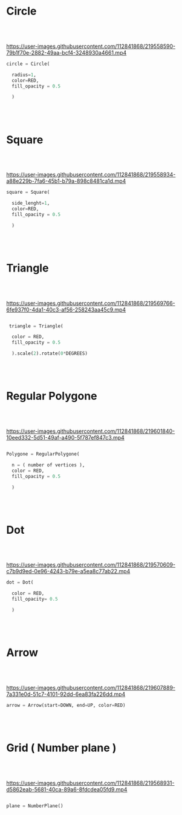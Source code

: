 # Circle

<br />
<br />

https://user-images.githubusercontent.com/112841868/219558590-79b1f70e-2882-49aa-bcf4-3248930a4661.mp4

```python
circle = Circle(

  radius=1,
  color=RED,
  fill_opacity = 0.5

  )
```

<br />
<br />

# Square

<br />
<br />


https://user-images.githubusercontent.com/112841868/219558934-a88e229b-7fa6-45b1-b79a-898c8481ca1d.mp4




```python
square = Square(

  side_lenght=1,
  color=RED,
  fill_opacity = 0.5

  )
```
<br />
<br />

# Triangle

<br />
<br />


https://user-images.githubusercontent.com/112841868/219569766-6fe937f0-4da1-40c3-af56-258243aa45c9.mp4

```python

 triangle = Triangle(

  color = RED,
  fill_opacity = 0.5

  ).scale(2).rotate(0*DEGREES)

```

<br />
<br />

# Regular Polygone

<br />
<br />



https://user-images.githubusercontent.com/112841868/219601840-10eed332-5d51-49af-a490-5f787ef847c3.mp4



```python

Polygone = RegularPolygone(

  n = ( number of vertices ),
  color = RED,
  fill_opacity = 0.5

  )

```

<br />
<br />

# Dot

<br />
<br />


https://user-images.githubusercontent.com/112841868/219570609-c7b9d9ed-0e96-4243-b79e-a5ea8c77ab22.mp4

```python
dot = Dot(

  color = RED,
  fill_opacity= 0.5

  )


```

<br />
<br />

# Arrow

<br />
<br />


https://user-images.githubusercontent.com/112841868/219607889-7a331e0d-51c7-4101-92dd-6ea83fa226dd.mp4

```python
arrow = Arrow(start=DOWN, end=UP, color=RED)

```



<br />
<br />

# Grid ( Number plane )

<br />
<br />



https://user-images.githubusercontent.com/112841868/219568931-d5862eab-5681-40ca-89a6-8fdcdea05fd9.mp4

```python

plane = NumberPlane()

```
